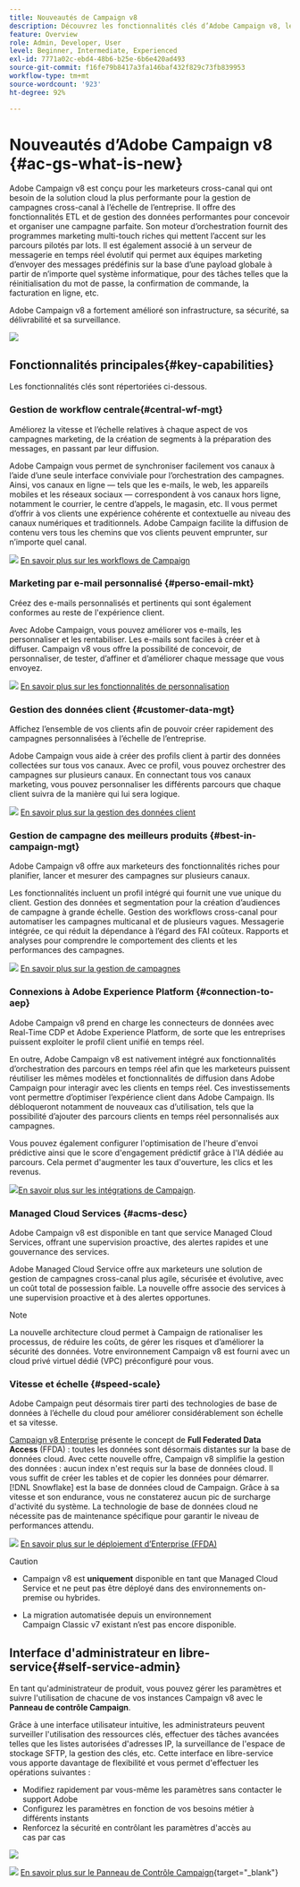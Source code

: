 ```yaml
---
title: Nouveautés de Campaign v8
description: Découvrez les fonctionnalités clés d’Adobe Campaign v8, les nouveautés et ce que vous pouvez attendre de la dernière version.
feature: Overview
role: Admin, Developer, User
level: Beginner, Intermediate, Experienced
exl-id: 7771a02c-ebd4-48b6-b25e-6b6e420ad493
source-git-commit: f16fe79b8417a3fa146baf432f829c73fb839953
workflow-type: tm+mt
source-wordcount: '923'
ht-degree: 92%

---
```


# Nouveautés d’Adobe Campaign v8 {#ac-gs-what-is-new}

Adobe Campaign v8 est conçu pour les marketeurs cross-canal qui ont besoin de la solution cloud la plus performante pour la gestion de campagnes cross-canal à l’échelle de l’entreprise. Il offre des fonctionnalités ETL et de gestion des données performantes pour concevoir et organiser une campagne parfaite. Son moteur d’orchestration fournit des programmes marketing multi-touch riches qui mettent l’accent sur les parcours pilotés par lots. Il est également associé à un serveur de messagerie en temps réel évolutif qui permet aux équipes marketing d’envoyer des messages prédéfinis sur la base d’une payload globale à partir de n’importe quel système informatique, pour des tâches telles que la réinitialisation du mot de passe, la confirmation de commande, la facturation en ligne, etc.

Adobe Campaign v8 a fortement amélioré son infrastructure, sa sécurité, sa délivrabilité et sa surveillance.

![](assets/home-page.png)

## Fonctionnalités principales{#key-capabilities}

Les fonctionnalités clés sont répertoriées ci-dessous.

### Gestion de workflow centrale{#central-wf-mgt}

Améliorez la vitesse et l’échelle relatives à chaque aspect de vos campagnes marketing, de la création de segments à la préparation des messages, en passant par leur diffusion.

Adobe Campaign vous permet de synchroniser facilement vos canaux à l’aide d’une seule interface conviviale pour l’orchestration des campagnes. Ainsi, vos canaux en ligne — tels que les e-mails, le web, les appareils mobiles et les réseaux sociaux — correspondent à vos canaux hors ligne, notamment le courrier, le centre d’appels, le magasin, etc. Il vous permet d’offrir à vos clients une expérience cohérente et contextuelle au niveau des canaux numériques et traditionnels. Adobe Campaign facilite la diffusion de contenu vers tous les chemins que vos clients peuvent emprunter, sur n’importe quel canal.

![](../assets/do-not-localize/glass.png) [En savoir plus sur les workflows de Campaign](../config/workflows.md)

### Marketing par e-mail personnalisé {#perso-email-mkt}

Créez des e-mails personnalisés et pertinents qui sont également conformes au reste de l&#39;expérience client.

Avec Adobe Campaign, vous pouvez améliorer vos e-mails, les personnaliser et les rentabiliser. Les e-mails sont faciles à créer et à diffuser. Campaign v8 vous offre la possibilité de concevoir, de personnaliser, de tester, d’affiner et d’améliorer chaque message que vous envoyez.

![](../assets/do-not-localize/glass.png) [En savoir plus sur les fonctionnalités de personnalisation](create-message.md)

### Gestion des données client {#customer-data-mgt}

Affichez l’ensemble de vos clients afin de pouvoir créer rapidement des campagnes personnalisées à l’échelle de l’entreprise.

Adobe Campaign vous aide à créer des profils client à partir des données collectées sur tous vos canaux. Avec ce profil, vous pouvez orchestrer des campagnes sur plusieurs canaux. En connectant tous vos canaux marketing, vous pouvez personnaliser les différents parcours que chaque client suivra de la manière qui lui sera logique.

![](../assets/do-not-localize/glass.png) [En savoir plus sur la gestion des données client](audiences.md)

### Gestion de campagne des meilleurs produits {#best-in-campaign-mgt}

Adobe Campaign v8 offre aux marketeurs des fonctionnalités riches pour planifier, lancer et mesurer des campagnes sur plusieurs canaux.

Les fonctionnalités incluent un profil intégré qui fournit une vue unique du client. Gestion des données et segmentation pour la création d’audiences de campagne à grande échelle. Gestion des workflows cross-canal pour automatiser les campagnes multicanal et de plusieurs vagues. Messagerie intégrée, ce qui réduit la dépendance à l’égard des FAI coûteux. Rapports et analyses pour comprendre le comportement des clients et les performances des campagnes.

![](../assets/do-not-localize/glass.png) [En savoir plus sur la gestion de campagnes](campaigns.md)


### Connexions à Adobe Experience Platform {#connection-to-aep}

Adobe Campaign v8 prend en charge les connecteurs de données avec Real-Time CDP et Adobe Experience Platform, de sorte que les entreprises puissent exploiter le profil client unifié en temps réel.

En outre, Adobe Campaign v8 est nativement intégré aux fonctionnalités d’orchestration des parcours en temps réel afin que les marketeurs puissent réutiliser les mêmes modèles et fonctionnalités de diffusion dans Adobe Campaign pour interagir avec les clients en temps réel. Ces investissements vont permettre d’optimiser l’expérience client dans Adobe Campaign. Ils débloqueront notamment de nouveaux cas d’utilisation, tels que la possibilité d’ajouter des parcours clients en temps réel personnalisés aux campagnes.

Vous pouvez également configurer l&#39;optimisation de l&#39;heure d&#39;envoi prédictive ainsi que le score d&#39;engagement prédictif grâce à l&#39;IA dédiée au parcours. Cela permet d&#39;augmenter les taux d&#39;ouverture, les clics et les revenus.

[ ![](../assets/do-not-localize/glass.png)En savoir plus sur les intégrations de Campaign](../connect/integration.md).


### Managed Cloud Services {#acms-desc}

Adobe Campaign v8 est disponible en tant que service Managed Cloud Services, offrant une supervision proactive, des alertes rapides et une gouvernance des services.

Adobe Managed Cloud Service offre aux marketeurs une solution de gestion de campagnes cross-canal plus agile, sécurisée et évolutive, avec un coût total de possession faible. La nouvelle offre associe des services à une supervision proactive et à des alertes opportunes.

>[!NOTE]
>
>La nouvelle architecture cloud permet à Campaign de rationaliser les processus, de réduire les coûts, de gérer les risques et d’améliorer la sécurité des données. Votre environnement Campaign v8 est fourni avec un cloud privé virtuel dédié (VPC) préconfiguré pour vous.

### Vitesse et échelle {#speed-scale}

Adobe Campaign peut désormais tirer parti des technologies de base de données à l’échelle du cloud pour améliorer considérablement son échelle et sa vitesse.

[Campaign v8 Enterprise](../architecture/enterprise-deployment.md) présente le concept de **Full Federated Data Access** (FFDA) : toutes les données sont désormais distantes sur la base de données cloud. Avec cette nouvelle offre, Campaign v8 simplifie la gestion des données : aucun index n&#39;est requis sur la base de données cloud. Il vous suffit de créer les tables et de copier les données pour démarrer. [!DNL Snowflake] est la base de données cloud de Campaign. Grâce à sa vitesse et son endurance, vous ne constaterez aucun pic de surcharge d&#39;activité du système. La technologie de base de données cloud ne nécessite pas de maintenance spécifique pour garantir le niveau de performances attendu.

![](../assets/do-not-localize/glass.png) [En savoir plus sur le déploiement d’Enterprise (FFDA)](../architecture/enterprise-deployment.md)

>[!CAUTION]
>
>* Campaign v8 est **uniquement** disponible en tant que Managed Cloud Service et ne peut pas être déployé dans des environnements on-premise ou hybrides.
>
>* La migration automatisée depuis un environnement Campaign Classic v7 existant n’est pas encore disponible.


## Interface d&#39;administrateur en libre-service{#self-service-admin}

En tant qu&#39;administrateur de produit, vous pouvez gérer les paramètres et suivre l&#39;utilisation de chacune de vos instances Campaign v8 avec le **Panneau de contrôle Campaign**.

Grâce à une interface utilisateur intuitive, les administrateurs peuvent surveiller l&#39;utilisation des ressources clés, effectuer des tâches avancées telles que les listes autorisées d&#39;adresses IP, la surveillance de l&#39;espace de stockage SFTP, la gestion des clés, etc. Cette interface en libre-service vous apporte davantage de flexibilité et vous permet d&#39;effectuer les opérations suivantes :

* Modifiez rapidement par vous-même les paramètres sans contacter le support Adobe
* Configurez les paramètres en fonction de vos besoins métier à différents instants
* Renforcez la sécurité en contrôlant les paramètres d&#39;accès au cas par cas

![](assets/subdomain1.png)

![](../assets/do-not-localize/glass.png) [En savoir plus sur le Panneau de Contrôle Campaign](https://experienceleague.adobe.com/docs/control-panel/using/discover-control-panel/key-features.html?lang=fr){target="_blank"}


